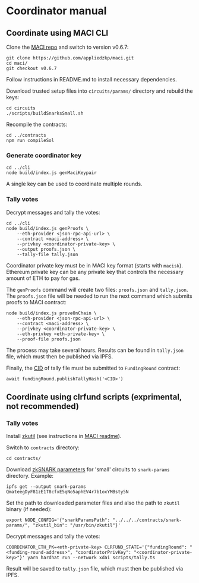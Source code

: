 # Coordinator manual

## Coordinate using MACI CLI

Clone the [MACI repo](https://github.com/appliedzkp/maci/) and switch to version v0.6.7:

```
git clone https://github.com/appliedzkp/maci.git
cd maci/
git checkout v0.6.7
```

Follow instructions in README.md to install necessary dependencies.

Download trusted setup files into `circuits/params/` directory and rebuild the keys:

```
cd circuits
./scripts/buildSnarksSmall.sh
```

Recompile the contracts:

```
cd ../contracts
npm run compileSol
```

### Generate coordinator key

```
cd ../cli
node build/index.js genMaciKeypair
```

A single key can be used to coordinate multiple rounds.

### Tally votes

Decrypt messages and tally the votes:

```
cd ../cli
node build/index.js genProofs \
    --eth-provider <json-rpc-api-url> \
    --contract <maci-address> \
    --privkey <coordinator-private-key> \
    --output proofs.json \
    --tally-file tally.json
```

Coordinator private key must be in MACI key format (starts with `macisk`).
Ethereum private key can be any private key that controls the necessary amount of ETH to pay for gas.

The `genProofs` command will create two files: `proofs.json` and `tally.json`. The `proofs.json` file will be needed to run the next command which submits proofs to MACI contract:

```
node build/index.js proveOnChain \
    --eth-provider <json-rpc-api-url> \
    --contract <maci-address> \
    --privkey <coordinator-private-key> \
    --eth-privkey <eth-private-key> \
    --proof-file proofs.json
```

The process may take several hours. Results can be found in `tally.json` file, which must then be published via IPFS.

Finally, the [CID](https://ipfs.io/ipns/docs.ipfs.io/concepts/content-addressing/) of tally file must be submitted to `FundingRound` contract:

```
await fundingRound.publishTallyHash('<CID>')
```

## Coordinate using clrfund scripts (exprimental, not recommended)

### Tally votes

Install [zkutil](https://github.com/poma/zkutil) (see instructions in [MACI readme](https://github.com/appliedzkp/maci#get-started)).

Switch to `contracts` directory:

```
cd contracts/
```

Download [zkSNARK parameters](https://ipfs.io/ipfs/QmateegDyF81zE1T8cfxE5qNo5aphEV4r7b1oxYMBsty5N) for 'small' circuits to `snark-params` directory. Example:

```
ipfs get --output snark-params QmateegDyF81zE1T8cfxE5qNo5aphEV4r7b1oxYMBsty5N
```

Set the path to downloaded parameter files and also the path to `zkutil` binary (if needed):

```
export NODE_CONFIG='{"snarkParamsPath": "../../../contracts/snark-params/", "zkutil_bin": "/usr/bin/zkutil"}'
```

Decrypt messages and tally the votes:

```
COORDINATOR_ETH_PK=<eth-private-key> CLRFUND_STATE='{"fundingRound": "<funding-round-address>", "coordinatorPrivKey": "<coordinator-private-key>"}' yarn hardhat run --network xdai scripts/tally.ts
```

Result will be saved to `tally.json` file, which must then be published via IPFS.
